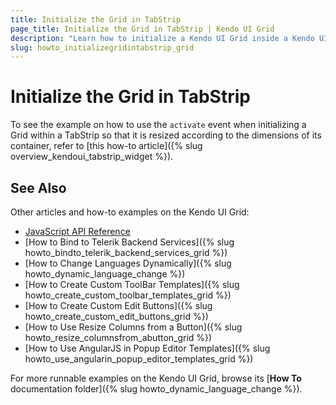 ```yaml
---
title: Initialize the Grid in TabStrip
page_title: Initialize the Grid in TabStrip | Kendo UI Grid
description: "Learn how to initialize a Kendo UI Grid inside a Kendo UI TabStrip widget by resizing it according to the dimensions of its container."
slug: howto_initializegridintabstrip_grid
---
```


# Initialize the Grid in TabStrip

To see the example on how to use the `activate` event when initializing a Grid within a TabStrip so that it is resized according to the dimensions of its container, refer to [this how-to article]({% slug overview_kendoui_tabstrip_widget %}).

## See Also

Other articles and how-to examples on the Kendo UI Grid:

* [JavaScript API Reference](/api/javascript/ui/grid)
* [How to Bind to Telerik Backend Services]({% slug howto_bindto_telerik_backend_services_grid %})
* [How to Change Languages Dynamically]({% slug howto_dynamic_language_change %})
* [How to Create Custom ToolBar Templates]({% slug howto_create_custom_toolbar_templates_grid %})
* [How to Create Custom Edit Buttons]({% slug howto_create_custom_edit_buttons_grid %})
* [How to Use Resize Columns from a Button]({% slug howto_resize_columnsfrom_abutton_grid %})
* [How to Use AngularJS in Popup Editor Templates]({% slug howto_use_angularin_popup_editor_templates_grid %})

For more runnable examples on the Kendo UI Grid, browse its [**How To** documentation folder]({% slug howto_dynamic_language_change %}).

